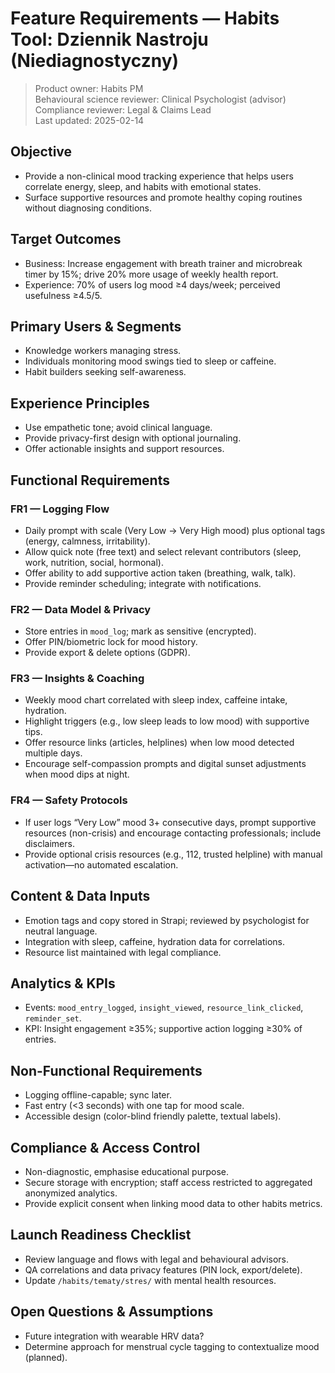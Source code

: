 # Feature Requirements — Habits Tool: Dziennik Nastroju (Niediagnostyczny)

> Product owner: Habits PM  
> Behavioural science reviewer: Clinical Psychologist (advisor)  
> Compliance reviewer: Legal & Claims Lead  
> Last updated: 2025-02-14

## Objective
- Provide a non-clinical mood tracking experience that helps users correlate energy, sleep, and habits with emotional states.
- Surface supportive resources and promote healthy coping routines without diagnosing conditions.

## Target Outcomes
- Business: Increase engagement with breath trainer and microbreak timer by 15%; drive 20% more usage of weekly health report.
- Experience: 70% of users log mood ≥4 days/week; perceived usefulness ≥4.5/5.

## Primary Users & Segments
- Knowledge workers managing stress.
- Individuals monitoring mood swings tied to sleep or caffeine.
- Habit builders seeking self-awareness.

## Experience Principles
- Use empathetic tone; avoid clinical language.
- Provide privacy-first design with optional journaling.
- Offer actionable insights and support resources.

## Functional Requirements

### FR1 — Logging Flow
- Daily prompt with scale (Very Low → Very High mood) plus optional tags (energy, calmness, irritability).
- Allow quick note (free text) and select relevant contributors (sleep, work, nutrition, social, hormonal).
- Offer ability to add supportive action taken (breathing, walk, talk).
- Provide reminder scheduling; integrate with notifications.

### FR2 — Data Model & Privacy
- Store entries in `mood_log`; mark as sensitive (encrypted).
- Offer PIN/biometric lock for mood history.
- Provide export & delete options (GDPR).

### FR3 — Insights & Coaching
- Weekly mood chart correlated with sleep index, caffeine intake, hydration.
- Highlight triggers (e.g., low sleep leads to low mood) with supportive tips.
- Offer resource links (articles, helplines) when low mood detected multiple days.
- Encourage self-compassion prompts and digital sunset adjustments when mood dips at night.

### FR4 — Safety Protocols
- If user logs “Very Low” mood 3+ consecutive days, prompt supportive resources (non-crisis) and encourage contacting professionals; include disclaimers.
- Provide optional crisis resources (e.g., 112, trusted helpline) with manual activation—no automated escalation.

## Content & Data Inputs
- Emotion tags and copy stored in Strapi; reviewed by psychologist for neutral language.
- Integration with sleep, caffeine, hydration data for correlations.
- Resource list maintained with legal compliance.

## Analytics & KPIs
- Events: `mood_entry_logged`, `insight_viewed`, `resource_link_clicked`, `reminder_set`.
- KPI: Insight engagement ≥35%; supportive action logging ≥30% of entries.

## Non-Functional Requirements
- Logging offline-capable; sync later.
- Fast entry (<3 seconds) with one tap for mood scale.
- Accessible design (color-blind friendly palette, textual labels).

## Compliance & Access Control
- Non-diagnostic, emphasise educational purpose.
- Secure storage with encryption; staff access restricted to aggregated anonymized analytics.
- Provide explicit consent when linking mood data to other habits metrics.

## Launch Readiness Checklist
- Review language and flows with legal and behavioural advisors.
- QA correlations and data privacy features (PIN lock, export/delete).
- Update `/habits/tematy/stres/` with mental health resources.

## Open Questions & Assumptions
- Future integration with wearable HRV data?
- Determine approach for menstrual cycle tagging to contextualize mood (planned).
